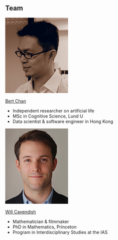 ## Team

![photo](/images/speaker-bert.jpg)

[Bert Chan](https://chakazul.github.io/)
- Independent researcher on artificial life
- MSc in Cognitive Science, Lund U
- Data scientist & software engineer in Hong Kong

![photo](/images/speaker-will.jpg)

[Will Cavendish](https://www.ias.edu/scholars/will-cavendish)
- Mathematician & filmmaker
- PhD in Mathematics, Princeton
- Program in Interdisciplinary Studies at the IAS
